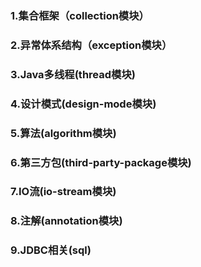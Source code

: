 ### 1.集合框架（collection模块）
### 2.异常体系结构（exception模块）
### 3.Java多线程(thread模块)
### 4.设计模式(design-mode模块)
### 5.算法(algorithm模块)
### 6.第三方包(third-party-package模块)
### 7.IO流(io-stream模块)
### 8.注解(annotation模块)
### 9.JDBC相关(sql)
